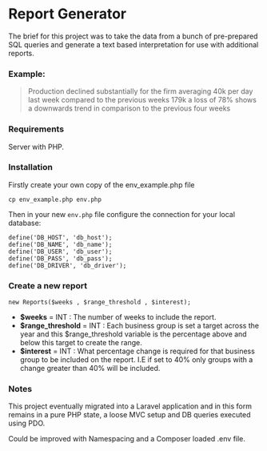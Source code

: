 # Report Generator

The brief for this project was to take the data from a bunch of pre-prepared SQL queries and generate a text based interpretation for use with additional reports.  

### Example:

> Production declined substantially for the firm averaging 40k per day last week compared to the previous weeks 179k a loss of 78% shows a downwards trend in comparison to the previous four weeks

### Requirements 

Server with PHP. 

### Installation

Firstly create your own copy of the env_example.php file
 
 `cp env_example.php env.php`

Then in your new `env.php` file configure the connection for your local database: 

```
define('DB_HOST', 'db_host');
define('DB_NAME', 'db_name');
define('DB_USER', 'db_user');
define('DB_PASS', 'db_pass');
define('DB_DRIVER', 'db_driver');
```

### Create a new report

```new Reports($weeks , $range_threshold , $interest);```

* **$weeks** = INT : The number of weeks to include the report.
* **$range_threshold** = INT : Each business group is set a target across the year and this $range_threshold variable is the percentage above and below this target to create the range.
* **$interest** = INT : What percentage change is required for that business group to be included on the report. I.E if set to 40% only groups with a change greater than 40% will be included. 

### Notes


This project eventually migrated into a Laravel application and in this form remains in a pure PHP state, a loose MVC setup and DB queries executed using PDO.  

Could be improved with Namespacing and a Composer loaded .env file. 
